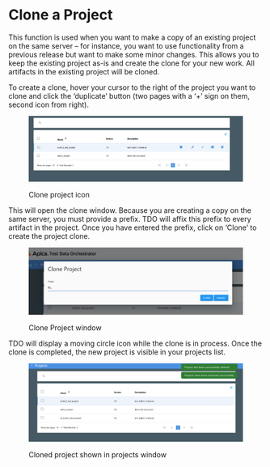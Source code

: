 # Clone a Project

This function is used when you want to make a copy of an existing project on the same server – for instance, you want to use functionality from a previous release but want to make some minor changes.  This allows you to keep the existing project as-is and create the clone for your new work.  All artifacts in the existing project will be cloned.

To create a clone, hover your cursor to the right of the project you want to clone and click the ‘duplicate’ button (two pages with a ‘+’ sign on them, second icon from right).

<figure><img src="../../../../../.gitbook/assets/image (5) (1) (1) (1).png" alt=""><figcaption><p>Clone project icon</p></figcaption></figure>

This will open the clone window. Because you are creating a copy on the same server, you must provide a prefix. TDO will affix this prefix to every artifact in the project. Once you have entered the prefix, click on ‘Clone’ to create the project clone.

<figure><img src="../../../../../.gitbook/assets/image (6) (1) (1).png" alt=""><figcaption><p>Clone Project window</p></figcaption></figure>

TDO will display a moving circle icon while the clone is in process.  Once the clone is completed, the new project is visible in your projects list.

<figure><img src="../../../../../.gitbook/assets/image (7) (1) (1).png" alt=""><figcaption><p>Cloned project shown in projects window</p></figcaption></figure>
